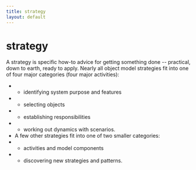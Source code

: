 ```yaml
---
title: strategy
layout: default
---
```




# strategy


A strategy is specific how-to advice for getting something done -- practical, down to
earth, ready to apply. Nearly all object model strategies fit into one of four major
categories (four major activities):
* - identifying system purpose and features
* - selecting objects
* - establishing responsibilities
* - working out dynamics with scenarios.
* A few other strategies fit into one of two smaller categories:
* - activities and model components
* - discovering new strategies and patterns.


